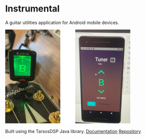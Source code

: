 # Instrumental
A guitar utilities application for Android mobile devices.

<img src="/img/instr_images.png" data-canonical-src="/img/instr_images.png" width="400" height="300" />

Built using the TarsosDSP Java library.
[Documentation](https://0110.be/)
[Repository](https://github.com/JorenSix/TarsosDSP)


